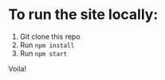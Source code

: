 # To run the site locally:

1. Git clone this repo
2. Run `npm install` 
3. Run `npm start` 

Voila! 